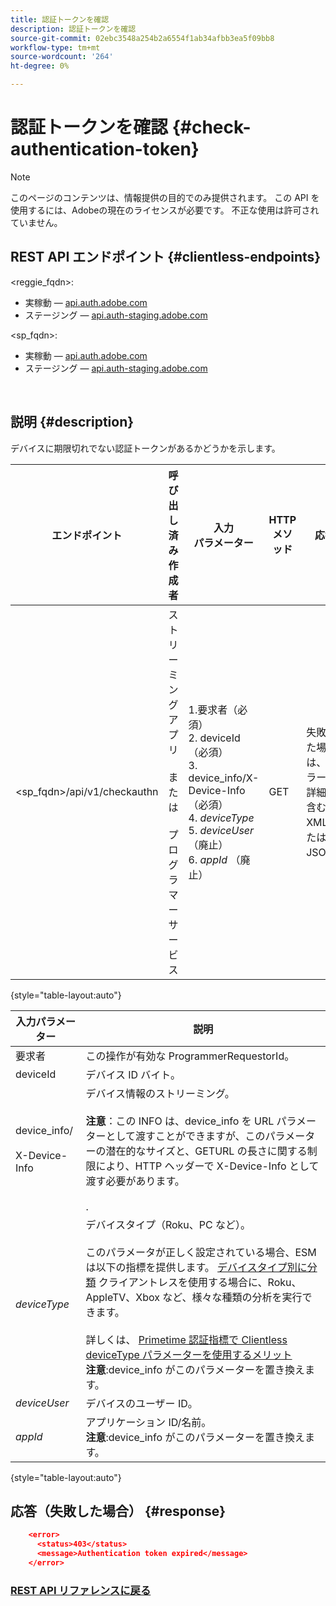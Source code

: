 ```yaml
---
title: 認証トークンを確認
description: 認証トークンを確認
source-git-commit: 02ebc3548a254b2a6554f1ab34afbb3ea5f09bb8
workflow-type: tm+mt
source-wordcount: '264'
ht-degree: 0%

---
```


# 認証トークンを確認 {#check-authentication-token}

>[!NOTE]
>
>このページのコンテンツは、情報提供の目的でのみ提供されます。 この API を使用するには、Adobeの現在のライセンスが必要です。 不正な使用は許可されていません。

## REST API エンドポイント {#clientless-endpoints}

&lt;reggie_fqdn>:

* 実稼動 — [api.auth.adobe.com](http://api.auth.adobe.com/)
* ステージング — [api.auth-staging.adobe.com](http://api.auth-staging.adobe.com/)

&lt;sp_fqdn>:

* 実稼動 — [api.auth.adobe.com](http://api.auth.adobe.com/)
* ステージング — [api.auth-staging.adobe.com](http://api.auth-staging.adobe.com/)

</br>

## 説明 {#description}

デバイスに期限切れでない認証トークンがあるかどうかを示します。

| エンドポイント | 呼び出し済み  </br>作成者 | 入力   </br>パラメーター | HTTP  </br>メソッド | 応答 | HTTP  </br>応答 |
| --- | --- | --- | --- | --- | --- |
| &lt;sp_fqdn>/api/v1/checkauthn | ストリーミングアプリ</br></br>または</br></br>プログラマーサービス | 1.要求者（必須）</br>2.  deviceId（必須）</br>3.  device_info/X-Device-Info （必須）</br>4.  _deviceType_ </br>5.  _deviceUser_ （廃止）</br>6.  _appId_ （廃止） | GET | 失敗した場合は、エラーの詳細を含む XML または JSON。 | 200 — 成功   </br>403 — 成功なし |

{style="table-layout:auto"}


| 入力パラメーター | 説明 |
| --- | --- |
| 要求者 | この操作が有効な ProgrammerRequestorId。 |
| deviceId | デバイス ID バイト。 |
| device_info/</br></br>X-Device-Info | デバイス情報のストリーミング。</br></br>**注意**：この INFO は、device_info を URL パラメーターとして渡すことができますが、このパラメーターの潜在的なサイズと、GETURL の長さに関する制限により、HTTP ヘッダーで X-Device-Info として渡す必要があります。 </br></br><!--See the full details in [Passing Device and Connection Information](http://tve.helpdocsonline.com/passing-device-information)(/help/authentication/passing-client-information-device-connection-and-application.md)-->. |
| _deviceType_ | デバイスタイプ（Roku、PC など）。</br></br>このパラメータが正しく設定されている場合、ESM は以下の指標を提供します。 [デバイスタイプ別に分類](/help/authentication/entitlement-service-monitoring-overview.md#clientless_device_type) クライアントレスを使用する場合に、Roku、AppleTV、Xbox など、様々な種類の分析を実行できます。</br></br>詳しくは、 [Primetime 認証指標で Clientless deviceType パラメーターを使用するメリット&#x200B;](/help/authentication/benefits-of-using-the-clientless-devicetype-parameter-in-pass-metrics.md)</br>**注意**:device_info がこのパラメーターを置き換えます。 |
| _deviceUser_ | デバイスのユーザー ID。 |
| _appId_ | アプリケーション ID/名前。</br>**注意**:device_info がこのパラメーターを置き換えます。 |

{style="table-layout:auto"}


## 応答（失敗した場合） {#response}

```JSON
    <error>
      <status>403</status>
      <message>Authentication token expired</message>
    </error>
```

### [REST API リファレンスに戻る](/help/authentication/rest-api-reference.md)
